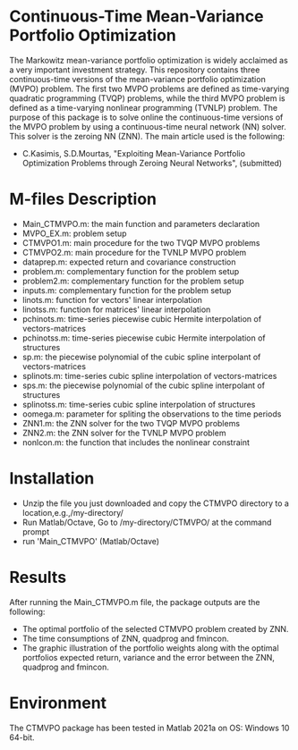 # Continuous-Time Mean-Variance Portfolio Optimization
The Markowitz mean-variance portfolio optimization is widely acclaimed as a very important investment strategy. This repository contains three continuous-time versions of the mean-variance portfolio optimization (MVPO) problem. The first two MVPO problems are defined as time-varying quadratic programming (TVQP) problems, while the third MVPO problem is defined as a time-varying nonlinear programming (TVNLP) problem.
The purpose of this package is to solve online the continuous-time versions of the MVPO problem by using a continuous-time neural network (NN) solver. This solver is the zeroing NN (ZNN).
The main article used is the following:
*	C.Kasimis, S.D.Mourtas, "Exploiting Mean-Variance Portfolio Optimization Problems through Zeroing Neural Networks", (submitted)

# M-files Description
*	Main_CTMVPO.m: the main function and parameters declaration
*	MVPO_EX.m: problem setup
*	CTMVPO1.m: main procedure for the two TVQP MVPO problems
*	CTMVPO2.m: main procedure for the TVNLP MVPO problem
*	dataprep.m: expected return and covariance construction
*	problem.m: complementary function for the problem setup
*	problem2.m: complementary function for the problem setup
*	inputs.m: complementary function for the problem setup
*	linots.m: function for vectors' linear interpolation
*	linotss.m: function for matrices' linear interpolation
* pchinots.m: time-series piecewise cubic Hermite interpolation of vectors-matrices
* pchinotss.m: time-series piecewise cubic Hermite interpolation of structures
* sp.m: the piecewise polynomial of the cubic spline interpolant of vectors-matrices
* splinots.m: time-series cubic spline interpolation of vectors-matrices
* sps.m: the piecewise polynomial of the cubic spline interpolant of structures
* splinotss.m: time-series cubic spline interpolation of structures
* oomega.m: parameter for spliting the observations to the time periods
*	ZNN1.m: the ZNN solver for the two TVQP MVPO problems
*	ZNN2.m: the ZNN solver for the TVNLP MVPO problem
*	nonlcon.m: the function that includes the nonlinear constraint

# Installation
*	Unzip the file you just downloaded and copy the CTMVPO directory to a location,e.g.,/my-directory/
*	Run Matlab/Octave, Go to /my-directory/CTMVPO/ at the command prompt
*	run 'Main_CTMVPO' (Matlab/Octave)

# Results
After running the Main_CTMVPO.m file, the package outputs are the following:
*	The optimal portfolio of the selected CTMVPO problem created by ZNN.
*	The time consumptions of ZNN, quadprog and fmincon.
*	The graphic illustration of the portfolio weights along with the optimal portfolios expected return, variance and the error between the ZNN, quadprog and fmincon.

# Environment
The CTMVPO package has been tested in Matlab 2021a on OS: Windows 10 64-bit.
